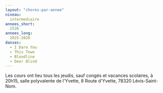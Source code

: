 ```yaml
---
layout: "chores-par-annee"
niveau:
  intermediaire
annees_short:
  2526
annees_long:
  2025-2026
danses:
  - I Dare You
  - This Town
  - Bloodline
  - Deer Blind
---
```


Les cours ont lieu tous les jeudis, sauf congés et vacances scolaires, à 20h15, salle
polyvalente de l'Yvette, 8 Route d'Yvette, 78320 Lévis-Saint-Nom.
